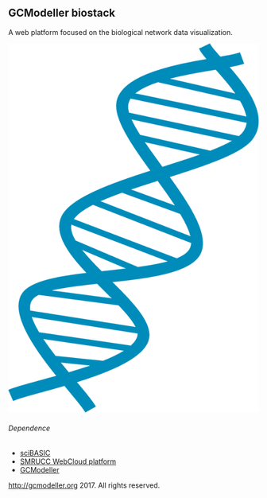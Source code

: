 ## GCModeller biostack

A web platform focused on the biological network data visualization.

![](./wwwroot/DNA.png)

###### Dependence

+ [sciBASIC](https://github.com/xieguigang/sciBASIC)
+ [SMRUCC WebCloud platform](https://github.com/SMRUCC/SMRUCC.WebCloud)
+ [GCModeller](https://github.com/SMRUCC/GCModeller)

http://gcmodeller.org 2017. All rights reserved.
